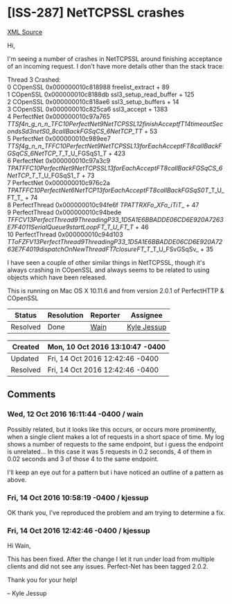 # [ISS-287] NetTCPSSL crashes

[XML Source](../xml/ISS-287.xml)
<p><p>Hi,</p>

<p>I'm seeing a number of crashes in NetTCPSSL around finishing acceptance of an incoming request. I don't have more details other than the stack trace:</p>

<p>Thread 3 Crashed:<br/>
0   COpenSSL                      	0x000000010c818988 freelist_extract + 89<br/>
1   COpenSSL                      	0x000000010c8188db ssl3_setup_read_buffer + 125<br/>
2   COpenSSL                      	0x000000010c818ae6 ssl3_setup_buffers + 14<br/>
3   COpenSSL                      	0x000000010c825ca6 ssl3_accept + 1383<br/>
4   PerfectNet                    	0x000000010c97a765 <em>TTSf4n_g_n_n</em>_<em>TFC10PerfectNet9NetTCPSSL12finishAcceptfT14timeoutSecondsSd3netS0_8callBackFGSqCS_6NetTCP_T</em><em>T</em> + 53<br/>
5   PerfectNet                    	0x000000010c989ee7 <em>TTSf4g_n_n</em>_<em>TFFC10PerfectNet9NetTCPSSL13forEachAcceptFT8callBackFGSqCS_6NetTCP_T</em>_T_U_FGSqS1_<em>T</em> + 423<br/>
6   PerfectNet                    	0x000000010c97a3c9 <em>TPA</em><em>TFFC10PerfectNet9NetTCPSSL13forEachAcceptFT8callBackFGSqCS_6NetTCP_T</em>_T_U_FGSqS1_<em>T</em> + 73<br/>
7   PerfectNet                    	0x000000010c976c2a <em>TPA</em><em>TFFC10PerfectNet6NetTCP13forEachAcceptFT8callBackFGSqS0</em><em>T</em>_T_U_FT_T_ + 74<br/>
8   PerfectThread                 	0x000000010c94fe6f <em>TPA</em><em>TTRXFo</em>_<em>XFo_iT</em><em>iT</em>_ + 47<br/>
9   PerfectThread                 	0x000000010c94bede <em>TFFCV13PerfectThread9ThreadingP33_1D5A1E6BBADDE06CD6E920A7263E7F4011SerialQueue9startLoopFT_T_U_FT_T</em> + 46<br/>
10  PerfectThread                 	0x000000010c94d103 <em>TToFZFV13PerfectThread9ThreadingP33_1D5A1E6BBADDE06CD6E920A7263E7F4019dispatchOnNewThreadFT7closureFT_T</em>_T_U_FSvGSqSv_ + 35</p>

<p>I have seen a couple of other similar things in NetTCPSSL, though it's always crashing in COpenSSL and always seems to be related to using objects which have been released.</p>

<p>This is running on Mac OS X 10.11.6 and from version 2.0.1 of PerfectHTTP &amp; COpenSSL</p></p>





Status|Resolution|Reporter|Assignee
------|----------|--------|--------
Resolved|Done|[Wain](Wain)|[Kyle Jessup]($kjessup)





Created|Mon, 10 Oct 2016 13:10:47 -0400
-------|--------------
Updated|Fri, 14 Oct 2016 12:42:46 -0400
Resolved|Fri, 14 Oct 2016 12:42:46 -0400


## Comments




### Wed, 12 Oct 2016 16:11:44 -0400 / wain 

<p><p>Possibly related, but it looks like this occurs, or occurs more prominently, when a single client makes a lot of requests in a short space of time. My log shows a number of requests to the same endpoint, but i guess the endpoint is unrelated... In this case it was 5 requests in 0.2 seconds, 4 of them in 0.02 seconds  and 3 of those 4 to the same endpoint.</p>

<p>I'll keep an eye out for a pattern but i have noticed an outline of a pattern as above.</p></p>


### Fri, 14 Oct 2016 10:58:19 -0400 / kjessup 

<p><p>OK thank you, I've reproduced the problem and am trying to determine a fix.</p></p>


### Fri, 14 Oct 2016 12:42:46 -0400 / kjessup 

<p><p>Hi Wain,</p>

<p>This has been fixed. After the change I let it run under load from multiple clients and did not see any issues. Perfect-Net has been tagged 2.0.2.</p>

<p>Thank you for your help!</p>

<p>– Kyle Jessup</p></p>



